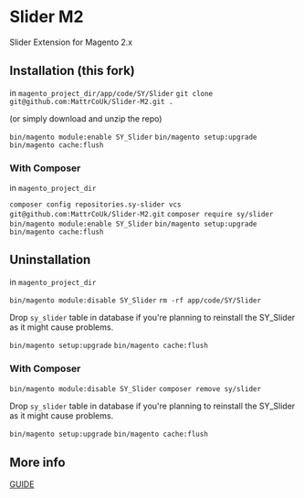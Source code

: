 # Slider M2

Slider Extension for Magento 2.x

## Installation (this fork)

in `magento_project_dir/app/code/SY/Slider`
`git clone git@github.com:MattrCoUk/Slider-M2.git .`

(or simply download and unzip the repo)

`bin/magento module:enable SY_Slider`
`bin/magento setup:upgrade`
`bin/magento cache:flush`


### With Composer

in `magento_project_dir`

`composer config repositories.sy-slider vcs git@github.com:MattrCoUk/Slider-M2.git`
`composer require sy/slider`
`bin/magento module:enable SY_Slider`
`bin/magento setup:upgrade`
`bin/magento cache:flush`


## Uninstallation

in `magento_project_dir`

`bin/magento module:disable SY_Slider`
`rm -rf app/code/SY/Slider`

Drop `sy_slider` table in database if you're planning to reinstall the SY_Slider as it might cause problems.

`bin/magento setup:upgrade`
`bin/magento cache:flush`



### With Composer

`bin/magento module:disable SY_Slider`
`composer remove sy/slider`

Drop `sy_slider` table in database if you're planning to reinstall the SY_Slider as it might cause problems.

`bin/magento setup:upgrade`
`bin/magento cache:flush`


## More info

[GUIDE](https://github.com/SlavaYurthev/Slider-M2/wiki)
